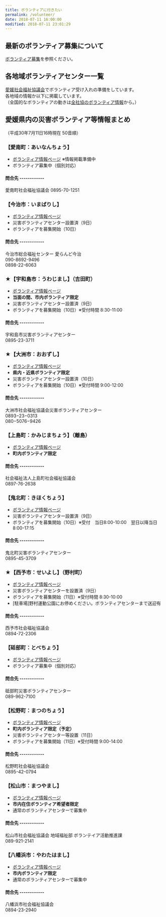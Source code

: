 ```yaml
---
title: ボランティアに行きたい
permalink: /volunteer/
date: 2018-07-11 16:00:00
modified: 2018-07-11 23:01:29
---
```


## 最新のボランティア募集について

[ボランティア募集](http://localhost:4000/categories/#%E3%83%9C%E3%83%A9%E3%83%B3%E3%83%86%E3%82%A3%E3%82%A2%E5%8B%9F%E9%9B%86)を参照ください。

## 各地域ボランティアセンター一覧

[愛媛社会福祉協議会](http://www.ehime-shakyo.or.jp/chiiki/saigai/saigai_volunteer180708.html)でボランティア受け入れの準備をしています。<br>
各地域の情報か以下に掲載しています。<br>
（全国的なボランティアの動きは[全社協のボランティア情報](https://www.saigaivc.com/)から。）

## 愛媛県内の災害ボランティア等情報まとめ
（平成30年7月11日16時現在 50音順）

### 【愛南町：あいなんちょう】
- [ボランティア情報ページ](http://www.ainan-shakyo.or.jp/) ※情報掲載準備中
- ボランティア募集中（個別対応）
#### 問合先 ------------
  愛南町社会福祉協議会 0895-70-1251

### 【今治市：いまばりし】
- [ボランティア情報ページ](http://www.imabari-shakyo.jp/volunteer/saigai2.html)
- 災害ボランティアセンター設置済（9日）
- ボランティアを募集開始（10日）
#### 問合先 ------------
  今治市総合福祉センター 愛らんど今治<br>
  090-8692-9496<br>
  0898-22-6063

### ★【宇和島市：うわじまし】（吉田町）
- [ボランティア情報ページ](http://www.uwajima-shakyo.or.jp/saigaiv.htm)
- **当面の間、市内ボランティア限定**
- 災害ボランティアセンター設置済（9日）
- ボランティアを募集開始（10日）※受付時間 8:30-11:00
#### 問合先 ------------
  宇和島市災害ボランティアセンター<br>
  0895-23-3711
  
### ★【大洲市：おおずし】
- [ボランティア情報ページ](http://www.ozushakyo.jp/cms/?p=1021)
- **県内・近県ボランティア限定**
- 災害ボランティアセンター設置済（10日）
- ボランティアを募集開始（10日）※受付時間 9:00-12:00
#### 問合先 ------------
  大洲市社会福祉協議会災害ボランティアセンター<br>
  0893−23−0313<br>
  080−5076−9426

### 【上島町：かみじまちょう】（離島）
- [ボランティア情報ページ](http://www.kamijima-shakyo.or.jp/)
- **町内ボランティア限定**
#### 問合先 ------------
  社会福祉法人上島町社会福祉協議会<br>
  0897-76-2638

### 【鬼北町：きほくちょう】
- [ボランティア情報ページ](http://kihoku-syakyo.lekumo.biz/news/2018/07/post-2a7c.html)
- 災害ボランティアセンター設置済（9日）
- ボランティアを募集開始（10日）※受付　当日8:00-10:00　翌日以降当日8:00-17:15
#### 問合先 ------------
  鬼北町災害ボランティアセンター<br>
  0895-45-3709

### ★【西予市：せいよし】（野村町）
- [ボランティア情報ページ](http://www.city.seiyo.ehime.jp/kinkyu/4956.html)
- 災害ボランティアセンターを設置済（9日）
- ボランティアを募集開始（11日）※受付時間 8:30-10:00
- [駐車場]野村運動公園にお停めください。ボランティアセンターまで送迎有
#### 問合先 ------------
  西予市社会福祉協議会<br>
  0894-72-2306

### 【砥部町：とべちょう】
- [ボランティア情報ページ](http://www.tobe-shakyo.jp/topics/?p=1827)
- ボランティア募集中（個別対応）
#### 問合先 ------------
  砥部町災害ボランティアセンター<br>
  089-962-7100

### 【松野町：まつのちょう】
- [ボランティア情報ページ](http://matsuno-syakyo.lekumo.biz/news/2018/07/post-7c3a.html) 
- **町内ボランティア限定（予定）**
- 災害ボランティアセンター等設置（11日）
- ボランティアを募集開始（11日）※受付時間 9:00-14:00
#### 問合先 ------------
  松野町社会福祉協議会<br>
  0895-42-0794

### 【松山市：まつやまし】
- [ボランティア情報ページ](http://www.matsuyama-wel.jp/)
- **市内在住ボランティア希望者限定**
- 通常のボランティアセンターで募集中
#### 問合先 ------------
  松山市社会福祉協議会 地域福祉部 ボランテイア活動推進課<br>
  089-921-2141

### 【八幡浜市：やわたはまし】
- [ボランティア情報ページ](http://www.yawatahamashi-syakyo.jp/gouusaigai1.html)
- **市内ボランティア限定**
- 通常のボランティアセンターで募集中
#### 問合先 ------------
  八幡浜市社会福祉協議会<br>
  0894-23-2940

